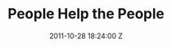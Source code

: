 ---
title: People Help the People
date: 2011-10-28 18:24:00 Z
position: 9
cover: "/uploads/people-help-the-people-1.jpg"
itunes: https://itunes.apple.com/gb/album/people-help-the-people-ep/id473981658
amazon: 
google: 
stream: https://play.spotify.com/album/3ajUIQ9PMEaSCpsYkMpxvu
layout: music
tracks:
- name: People Help the People  
  watch: 
  lyrics_md:
- name: Four Eyes 
  watch: 
  lyrics_md:
---